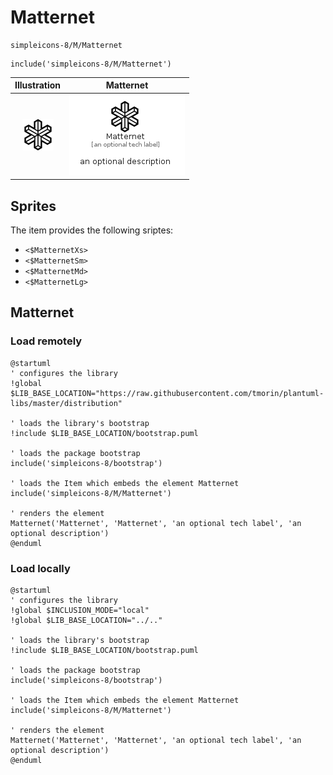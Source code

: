 # Matternet


```text
simpleicons-8/M/Matternet
```

```text
include('simpleicons-8/M/Matternet')
```



| Illustration | Matternet |
| :---: | :---: |
| ![illustration for Illustration](../../simpleicons-8/M/Matternet.png) | ![illustration for Matternet](../../simpleicons-8/M/Matternet.Local.png) |



## Sprites
The item provides the following sriptes:

- `<$MatternetXs>`
- `<$MatternetSm>`
- `<$MatternetMd>`
- `<$MatternetLg>`





## Matternet

### Load remotely
```plantuml
@startuml
' configures the library
!global $LIB_BASE_LOCATION="https://raw.githubusercontent.com/tmorin/plantuml-libs/master/distribution"

' loads the library's bootstrap
!include $LIB_BASE_LOCATION/bootstrap.puml

' loads the package bootstrap
include('simpleicons-8/bootstrap')

' loads the Item which embeds the element Matternet
include('simpleicons-8/M/Matternet')

' renders the element
Matternet('Matternet', 'Matternet', 'an optional tech label', 'an optional description')
@enduml
```

### Load locally
```plantuml
@startuml
' configures the library
!global $INCLUSION_MODE="local"
!global $LIB_BASE_LOCATION="../.."

' loads the library's bootstrap
!include $LIB_BASE_LOCATION/bootstrap.puml

' loads the package bootstrap
include('simpleicons-8/bootstrap')

' loads the Item which embeds the element Matternet
include('simpleicons-8/M/Matternet')

' renders the element
Matternet('Matternet', 'Matternet', 'an optional tech label', 'an optional description')
@enduml
```

